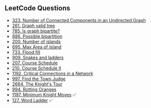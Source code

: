 ## LeetCode Questions

- [323. Number of Connected Components in an Undirected Graph](https://leetcode.com/problems/number-of-connected-components-in-an-undirected-graph/)
- [261. Graph valid tree](https://leetcode.com/problems/graph-valid-tree/)
- [785. Is graph bipartite?](https://leetcode.com/problems/is-graph-bipartite/)
- [886. Possible bipartition](https://leetcode.com/problems/possible-bipartition/)
- [200. Number of islands](https://leetcode.com/problems/number-of-islands/)
- [695. Max Area of island](https://leetcode.com/problems/max-area-of-island/)
- [733. Flood fill](https://leetcode.com/problems/flood-fill/)
- [909. Snakes and ladders](https://leetcode.com/problems/snakes-and-ladders/)
- [207. Course Schedule](https://leetcode.com/problems/course-schedule/)
- [210. Course Schedule II](https://leetcode.com/problems/course-schedule-ii/)
- [1192. Critical Connections in a Network](https://leetcode.com/problems/critical-connections-in-a-network/)
- [997. Find the Town Judge](https://leetcode.com/problems/find-the-town-judge/)
- [2664. The Knight's Tour](https://leetcode.com/problems/the-knights-tour/)
- [994. Rotting Oranges](https://leetcode.com/problems/rotting-oranges/)
- [1197. Minimum Knight Moves](https://leetcode.com/problems/minimum-knight-moves/) ✅
- [127. Word Ladder](https://leetcode.com/problems/word-ladder/) ✅

